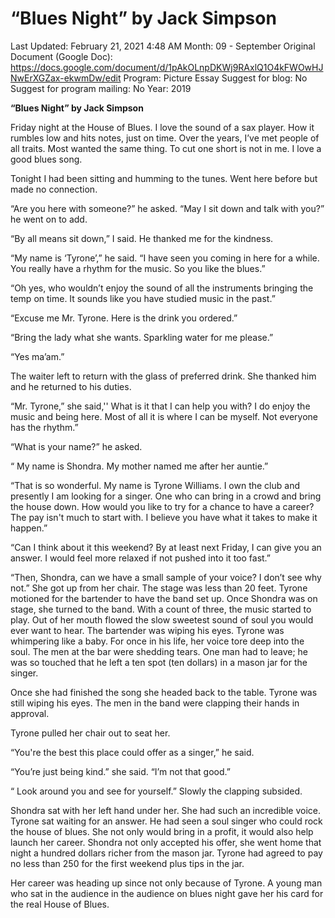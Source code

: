 # “Blues Night” by Jack Simpson

Last Updated: February 21, 2021 4:48 AM
Month: 09 - September
Original Document (Google Doc): https://docs.google.com/document/d/1pAkOLnpDKWj9RAxlQ1O4kFWOwHJNwErXGZax-ekwmDw/edit
Program: Picture Essay
Suggest for blog: No
Suggest for program mailing: No
Year: 2019

**“Blues Night” by Jack Simpson**

Friday night at the House of Blues. I love the sound of a sax player. How it rumbles low and hits notes, just on time. Over the years, I’ve met people of all traits. Most wanted the same thing. To cut one short is not in me. I love a good blues song.

Tonight I had been sitting and humming to the tunes. Went here before but made no connection.

“Are you here with someone?” he asked. “May I sit down and talk with you?” he went on to add.

“By all means sit down,” I said. He thanked me for the kindness.

“My name is ‘Tyrone’,” he said. “I have seen you coming in here for a while. You really have a rhythm for the music. So you like the blues.”

“Oh yes, who wouldn’t enjoy the sound of all the instruments bringing the temp on time. It sounds like you have studied music in the past.”

“Excuse me Mr. Tyrone. Here is the drink you ordered.”

“Bring the lady what she wants. Sparkling water for me please.”

“Yes ma’am.”

The waiter left to return with the glass of preferred drink. She thanked him and he returned to his duties.

“Mr. Tyrone,” she said,'' What is it that I can help you with? I do enjoy the music and being here. Most of all it is where I can be myself. Not everyone has the rhythm.”

“What is your name?” he asked.

“ My name is Shondra. My mother named me after her auntie.”

“That is so wonderful. My name is Tyrone Williams. I own the club and presently I am looking for a singer. One who can bring in a crowd and bring the house down. How would you like to try for a chance to have a career? The pay isn't much to start with. I believe you have what it takes to make it happen.”

“Can I think about it this weekend? By at least next Friday, I can give you an answer. I would feel more relaxed if not pushed into it too fast.”

“Then, Shondra, can we have a small sample of your voice? I don’t see why not.” She got up from her chair. The stage was less than 20 feet. Tyrone motioned for the bartender to have the band set up. Once Shondra was on stage, she turned to the band. With a count of three, the music started to play. Out of her mouth flowed the slow sweetest sound of soul you would ever want to hear. The bartender was wiping his eyes. Tyrone was whimpering like a baby. For once in his life, her voice tore deep into the soul. The men at the bar were shedding tears. One man had to leave; he was so touched that he left a ten spot (ten dollars) in a mason jar for the singer.

Once she had finished the song she headed back to the table. Tyrone was still wiping his eyes. The men in the band were clapping their hands in approval.

Tyrone pulled her chair out to seat her.

“You're the best this place could offer as a singer,” he said.

“You’re just being kind.” she said. “I’m not that good.”

“ Look around you and see for yourself.” Slowly the clapping subsided.

Shondra sat with her left hand under her. She had such an incredible voice. Tyrone sat waiting for an answer. He had seen a soul singer who could rock the house of blues. She not only would bring in a profit, it would also help launch her career. Shondra not only accepted his offer, she went home that night a hundred dollars richer from the mason jar. Tyrone had agreed to pay no less than 250 for the first weekend plus tips in the jar.

Her career was heading up since not only because of Tyrone. A young man who sat in the audience in the audience on blues night gave her his card for the real House of Blues.